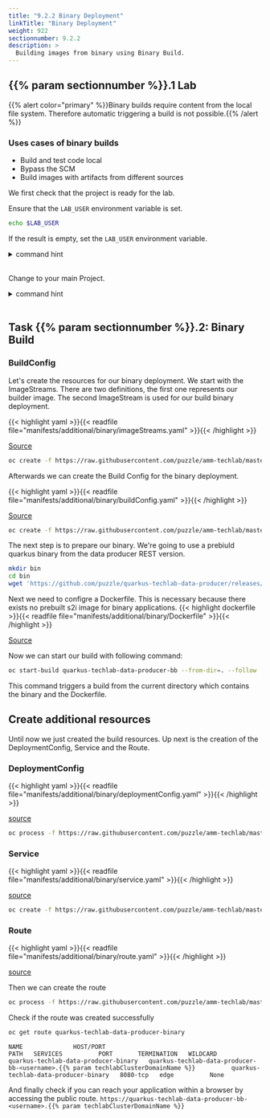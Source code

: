 ```yaml
---
title: "9.2.2 Binary Deployment"
linkTitle: "Binary Deployment"
weight: 922
sectionnumber: 9.2.2
description: >
  Building images from binary using Binary Build.
---
```



## {{% param sectionnumber %}}.1 Lab


<!-- ## TODO Lab
* [x] DeploymentConfig, Service, Route auch noch via oc apply erstellen und dann entsprechend die App aufrufen
* [ ] Hinweis eigenes Build Image verwenden, falls in ext. privater Registry -> Proxy Einstellungen
 -->

{{% alert  color="primary" %}}Binary builds require content from the local file system. Therefore automatic triggering a build is not possible.{{% /alert %}}


### Uses cases of binary builds

* Build and test code local
* Bypass the SCM
* Build images with artifacts from different sources


We first check that the project is ready for the lab.

Ensure that the `LAB_USER` environment variable is set.

```bash
echo $LAB_USER
```

If the result is empty, set the `LAB_USER` environment variable.

<details><summary>command hint</summary>

```bash
export LAB_USER=<username>
```

</details><br/>


Change to your main Project.

<details><summary>command hint</summary>

```bash
oc project $LAB_USER-build-types
```

</details><br/>


## Task {{% param sectionnumber %}}.2: Binary Build


### BuildConfig

Let's create the resources for our binary deployment. We start with the ImageStreams. There are two definitions, the first one represents our builder image. The second ImageStream is used for our build binary deployment.

{{< highlight yaml >}}{{< readfile file="manifests/additional/binary/imageStreams.yaml" >}}{{< /highlight >}}

[Source](https://raw.githubusercontent.com/puzzle/amm-techlab/master/manifests/additional/binary/imageStreams.yaml)

```BASH
oc create -f https://raw.githubusercontent.com/puzzle/amm-techlab/master/manifests/additional/binary/imageStreams.yaml
```

Afterwards we can create the Build Config for the binary deployment.

{{< highlight yaml >}}{{< readfile file="manifests/additional/binary/buildConfig.yaml" >}}{{< /highlight >}}

[Source](https://raw.githubusercontent.com/puzzle/amm-techlab/master/manifests/additional/binary/buildConfig.yaml)

```BASH
oc create -f https://raw.githubusercontent.com/puzzle/amm-techlab/master/manifests/additional/binary/buildConfig.yaml
```


The next step is to prepare our binary. We're going to use a prebiuld quarkus binary from the data producer REST version.

```BASH
mkdir bin
cd bin
wget 'https://github.com/puzzle/quarkus-techlab-data-producer/releases/download/1.1.0-rest/application'
```


Next we need to configre a Dockerfile. This is necessary because there exists no prebuilt s2i image for binary applications.
{{< highlight dockerfile >}}{{< readfile file="manifests/additional/binary/Dockerfile" >}}{{< /highlight >}}

[Source](https://raw.githubusercontent.com/puzzle/amm-techlab/master/manifests/additional/binary/Dockerfile)


Now we can start our build with following command:

```BASH
oc start-build quarkus-techlab-data-producer-bb --from-dir=. --follow
```

This command triggers a build from the current directory which contains the binary and the Dockerfile.


## Create additional resources

Until now we just created the build resources. Up next is the creation of the DeploymentConfig, Service and the Route.


### DeploymentConfig

{{< highlight yaml >}}{{< readfile file="manifests/additional/binary/deploymentConfig.yaml" >}}{{< /highlight >}}

[source](https://raw.githubusercontent.com/puzzle/amm-techlab/master/manifests/additional/binary/deploymentConfig.yaml)

```BASH
oc process -f https://raw.githubusercontent.com/puzzle/amm-techlab/master/manifests/additional/binary/deploymentConfig.yaml -p PROJECT_NAME=$PROJECT_NAME | oc apply -f -
```


### Service

{{< highlight yaml >}}{{< readfile file="manifests/additional/binary/service.yaml" >}}{{< /highlight >}}

[source](https://raw.githubusercontent.com/puzzle/amm-techlab/master/manifests/additional/binary/service.yaml)

```BASH
oc create -f https://raw.githubusercontent.com/puzzle/amm-techlab/master/manifests/additional/binary/service.yaml
```


### Route

{{< highlight yaml >}}{{< readfile file="manifests/additional/binary/route.yaml" >}}{{< /highlight >}}

[source](https://raw.githubusercontent.com/puzzle/amm-techlab/master/manifests/additional/binary/route.yaml)

Then we can create the route

```bash
oc process -f https://raw.githubusercontent.com/puzzle/amm-techlab/master/manifests/additional/binary/route.yaml -p HOSTNAME=quarkus-techlab-data-producer-bb-$USER_NAME.{{% param techlabClusterDomainName %}} | oc apply -f -
```

Check if the route was created successfully

```BASH
oc get route quarkus-techlab-data-producer-binary
```


```
NAME              HOST/PORT                                          PATH   SERVICES          PORT       TERMINATION   WILDCARD
quarkus-techlab-data-producer-binary   quarkus-techlab-data-producer-bb-<username>.{{% param techlabClusterDomainName %}}          quarkus-techlab-data-producer-binary   8080-tcp   edge          None
```

And finally check if you can reach your application within a browser by accessing the public route. `https://quarkus-techlab-data-producer-bb-<username>.{{% param techlabClusterDomainName %}}`

